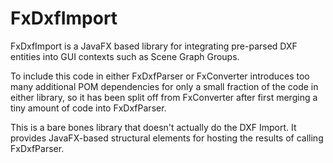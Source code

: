 # FxDxfImport

FxDxfImport is a JavaFX based library for integrating pre-parsed DXF entities into GUI contexts such as Scene Graph Groups. 

To include this code in either FxDxfParser or FxConverter introduces too many additional POM dependencies for only a small fraction of the code in either library, so it has been split off from FxConverter after first merging a tiny amount of code into FxDxfParser.

This is a bare bones library that doesn't actually do the DXF Import. It provides JavaFX-based structural elements for hosting the results of calling FxDxfParser.
